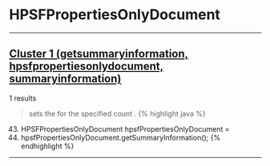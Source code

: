 # HPSFPropertiesOnlyDocument

***

## [Cluster 1 (getsummaryinformation, hpsfpropertiesonlydocument, summaryinformation)](./1)
1 results
> sets the for the specified count . 
{% highlight java %}
43. HPSFPropertiesOnlyDocument hpsfPropertiesOnlyDocument =
47.   hpsfPropertiesOnlyDocument.getSummaryInformation();
{% endhighlight %}

***


